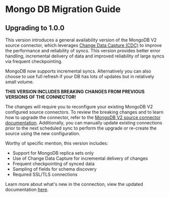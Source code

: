 # Mongo DB Migration Guide

## Upgrading to 1.0.0

This version introduces a general availability version of the MongoDB V2 source connector, which leverages
[Change Data Capture (CDC)](/understanding-airbyte/cdc) to improve the performance and
reliability of syncs. This version provides better error handling, incremental delivery of data and improved
reliability of large syncs via frequent checkpointing.

MongoDB now supports incremental syncs. Alternatively you can also choose to use full refresh if your DB has lots of updates but in relatively 
small volume.

**THIS VERSION INCLUDES BREAKING CHANGES FROM PREVIOUS VERSIONS OF THE CONNECTOR!**

The changes will require you to reconfigure your existing MongoDB V2 configured source connectors. To review the
breaking changes and to learn how to upgrade the connector, refer to the [MongoDB V2 source connector documentation](/integrations/sources/mongodb-v2#upgrade-from-previous-version).
Additionally, you can manually update existing connections prior to the next scheduled sync to perform the upgrade or
re-create the source using the new configuration.

Worthy of specific mention, this version includes:

- Support for MongoDB replica sets only
- Use of Change Data Capture for incremental delivery of changes
- Frequent checkpointing of synced data
- Sampling of fields for schema discovery
- Required SSL/TLS connections

Learn more about what's new in the connection, view the updated documentation [here](/integrations/sources/mongodb-v2/).

